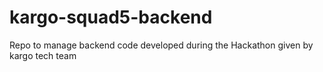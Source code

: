 # kargo-squad5-backend
Repo to manage backend code developed during the Hackathon given by kargo tech team
